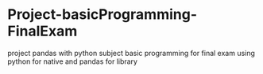# Project-basicProgramming-FinalExam
project pandas with python subject basic programming for final exam
using python for native and pandas for library
